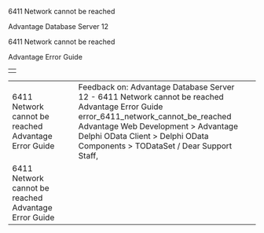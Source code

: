 6411 Network cannot be reached




Advantage Database Server 12  

6411 Network cannot be reached

Advantage Error Guide

|  |
| --- |
|  |

|  |  |  |  |  |
| --- | --- | --- | --- | --- |
| 6411 Network cannot be reached  Advantage Error Guide |  |  | Feedback on: Advantage Database Server 12 - 6411 Network cannot be reached Advantage Error Guide error\_6411\_network\_cannot\_be\_reached Advantage Web Development > Advantage Delphi OData Client > Delphi OData Components > TODataSet / Dear Support Staff, |  |
| 6411 Network cannot be reached  Advantage Error Guide |  |  |  |  |